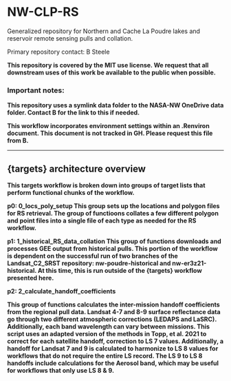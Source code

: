 # NW-CLP-RS

Generalized repository for Northern and Cache La Poudre lakes and reservoir 
remote sensing pulls and collation.

Primary repository contact: B Steele <b dot steele at colostate dot edu>

This repository is covered by the MIT use license. We request that all 
downstream uses of this work be available to the public when possible.

### Important notes:

This repository uses a symlink data folder to the NASA-NW OneDrive data folder. 
Contact B for the link to this if needed.

This workflow incorporates environment settings within an .Renviron document. 
This document is not tracked in GH. Please request this file from B.

------------------------------------------------------------------------

## {targets} architecture overview

This targets workflow is broken down into groups of target lists that perform 
functional chunks of the workflow.

**p0: 0_locs_poly_setup** This group sets up the locations and polygon files 
for RS retrieval. The group of functioons collates a few different polygon and 
point files into a single file of each type as needed for the RS workflow.

**p1: 1_historical_RS_data_collation** This group of functions downloads and 
processes GEE output from historical pulls. This portion of the workflow is 
dependent on the successful run of two branches of the Landsat_C2_SRST 
repository: nw-poudre-historical and nw-er3z21-historical. At this time, this 
is run outside of the {targets} workflow presented here.

**p2: 2_calculate_handoff_coefficients**

This group of functions calculates the inter-mission handoff coefficients from 
the regional pull data. Landsat 4-7 and 8-9 surface reflectance data go through 
two different atmospheric corrections (LEDAPS and LaSRC). Additionally, each 
band wavelength can vary between missions. This script uses an adapted version 
of the methods in Topp, et al. 2021 to correct for each satellite handoff, 
correction to LS 7 values. Additionally, a handoff for Landsat 7 and 9 is 
calculated to harmonize to LS 8 values for workflows that do not require the 
entire LS record. The LS 9 to LS 8 handoffs include calculations for the Aerosol 
band, which may be useful for workflows that only use LS 8 & 9.
